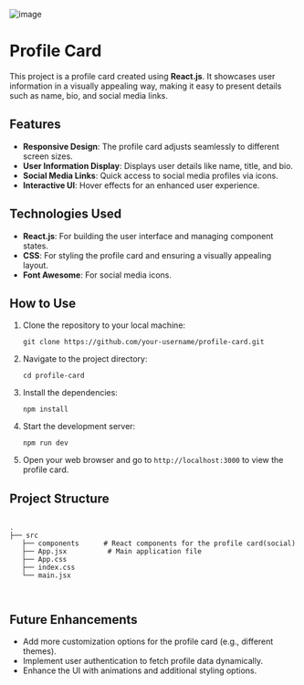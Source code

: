 ![image](https://github.com/user-attachments/assets/916fdd2e-d410-4552-a207-2a337c176927)

<h1>Profile Card</h1>

<p>This project is a profile card created using <strong>React.js</strong>. It showcases user information in a visually appealing way, making it easy to present details such as name, bio, and social media links.</p>

<h2>Features</h2>
<ul>
  <li><strong>Responsive Design</strong>: The profile card adjusts seamlessly to different screen sizes.</li>
  <li><strong>User Information Display</strong>: Displays user details like name, title, and bio.</li>
  <li><strong>Social Media Links</strong>: Quick access to social media profiles via icons.</li>
  <li><strong>Interactive UI</strong>: Hover effects for an enhanced user experience.</li>
</ul>

<h2>Technologies Used</h2>
<ul>
  <li><strong>React.js</strong>: For building the user interface and managing component states.</li>
  <li><strong>CSS</strong>: For styling the profile card and ensuring a visually appealing layout.</li>
  <li><strong>Font Awesome</strong>: For social media icons.</li>
</ul>

<h2>How to Use</h2>
<ol>
  <li>Clone the repository to your local machine:</li>
  <pre><code>git clone https://github.com/your-username/profile-card.git</code></pre>
  <li>Navigate to the project directory:</li>
  <pre><code>cd profile-card</code></pre>
  <li>Install the dependencies:</li>
  <pre><code>npm install</code></pre>
  <li>Start the development server:</li>
  <pre><code>npm run dev</code></pre>
  <li>Open your web browser and go to <code>http://localhost:3000</code> to view the profile card.</li>
</ol>

<h2>Project Structure</h2>
<pre><code>
.
├── src
   ├── components      # React components for the profile card(social)
   ├── App.jsx          # Main application file
   ├── App.css
   ├── index.css
   └── main.jsx

</code></pre>

<h2>Future Enhancements</h2>
<ul>
  <li>Add more customization options for the profile card (e.g., different themes).</li>
  <li>Implement user authentication to fetch profile data dynamically.</li>
  <li>Enhance the UI with animations and additional styling options.</li>
</ul>

